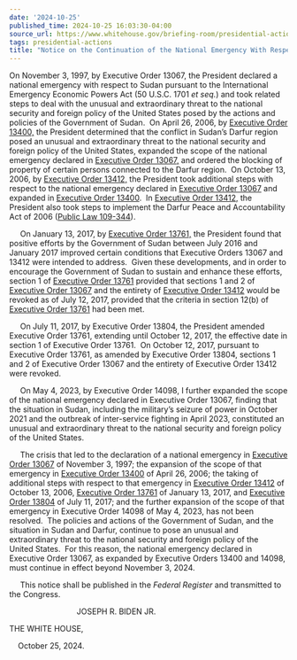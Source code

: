 ```yaml
---
date: '2024-10-25'
published_time: 2024-10-25 16:03:30-04:00
source_url: https://www.whitehouse.gov/briefing-room/presidential-actions/2024/10/25/notice-on-the-continuation-of-the-national-emergency-with-respect-to-sudan-4/
tags: presidential-actions
title: "Notice on the Continuation of the National Emergency With Respect to\_Sudan"
---
```

 
On November 3, 1997, by Executive Order 13067, the President declared a
national emergency with respect to Sudan pursuant to the International
Emergency Economic Powers Act (50 U.S.C. 1701 *et seq.*) and took
related steps to deal with the unusual and extraordinary threat to the
national security and foreign policy of the United States posed by the
actions and policies of the Government of Sudan.  On April 26, 2006, by
[Executive Order
13400,](https://www.federalregister.gov/executive-order/13400) the
President determined that the conflict in Sudan’s Darfur region posed an
unusual and extraordinary threat to the national security and foreign
policy of the United States, expanded the scope of the national
emergency declared in [Executive Order
13067,](https://www.federalregister.gov/executive-order/13067) and
ordered the blocking of property of certain persons connected to the
Darfur region.  On October 13, 2006, by [Executive Order
13412,](https://www.federalregister.gov/executive-order/13412) the
President took additional steps with respect to the national emergency
declared in [Executive Order
13067](https://www.federalregister.gov/executive-order/13067) and
expanded in [Executive Order
13400](https://www.federalregister.gov/executive-order/13400).  In
[Executive Order
13412,](https://www.federalregister.gov/executive-order/13412) the
President also took steps to implement the Darfur Peace and
Accountability Act of 2006 ([Public Law
109-344](https://api.fdsys.gov/link?collection=plaw&congress=109&lawtype=public&lawnum=344&link-type=html)).

     On January 13, 2017, by [Executive Order
13761,](https://www.federalregister.gov/executive-order/13761) the
President found that positive efforts by the Government of Sudan between
July 2016 and January 2017 improved certain conditions that Executive
Orders 13067 and 13412 were intended to address.  Given these
developments, and in order to encourage the Government of Sudan to
sustain and enhance these efforts, section 1 of [Executive Order
13761](https://www.federalregister.gov/executive-order/13761) provided
that sections 1 and 2 of [Executive Order
13067](https://www.federalregister.gov/executive-order/13067) and the
entirety of [Executive Order
13412](https://www.federalregister.gov/executive-order/13412) would be
revoked as of July 12, 2017, provided that the criteria in section 12(b)
of [Executive Order
13761](https://www.federalregister.gov/executive-order/13761) had been
met.

     On July 11, 2017, by Executive Order 13804, the President amended
Executive Order 13761, extending until October 12, 2017, the effective
date in section 1 of Executive Order 13761.  On October 12, 2017,
pursuant to Executive Order 13761, as amended by Executive Order 13804,
sections 1 and 2 of Executive Order 13067 and the entirety of Executive
Order 13412 were revoked. 

     On May 4, 2023, by Executive Order 14098, I further expanded the
scope of the national emergency declared in Executive Order 13067,
finding that the situation in Sudan, including the military’s seizure of
power in October 2021 and the outbreak of inter-service fighting in
April 2023, constituted an unusual and extraordinary threat to the
national security and foreign policy of the United States. 

     The crisis that led to the declaration of a national emergency in
[Executive Order
13067](https://www.federalregister.gov/executive-order/13067) of
November 3, 1997; the expansion of the scope of that emergency in
[Executive
Order 13400](https://www.federalregister.gov/executive-order/13400) of
April 26, 2006; the taking of additional steps with respect to that
emergency in [Executive Order
13412](https://www.federalregister.gov/executive-order/13412) of
October 13, 2006, [Executive Order
13761](https://www.federalregister.gov/executive-order/13761) of January
13, 2017, and [Executive Order
13804](https://www.federalregister.gov/executive-order/13804) of July
11, 2017; and the further expansion of the scope of that emergency in
Executive Order 14098 of May 4, 2023, has not been resolved.  The
policies and actions of the Government of Sudan, and the situation in
Sudan and Darfur, continue to pose an unusual and extraordinary threat
to the national security and foreign policy of the United States.  For
this reason, the national emergency declared in Executive Order 13067,
as expanded by Executive Orders 13400 and 14098, must continue in effect
beyond November 3, 2024. 

     This notice shall be published in the *Federal Register* and
transmitted to the Congress.

                               JOSEPH R. BIDEN JR.

THE WHITE HOUSE,

    October 25, 2024.
